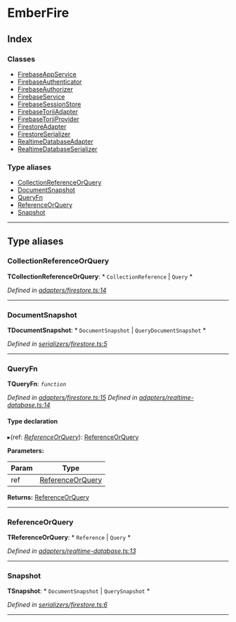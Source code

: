 
#  EmberFire

## Index

### Classes

* [FirebaseAppService](classes/firebaseappservice.md)
* [FirebaseAuthenticator](classes/firebaseauthenticator.md)
* [FirebaseAuthorizer](classes/firebaseauthorizer.md)
* [FirebaseService](classes/firebaseservice.md)
* [FirebaseSessionStore](classes/firebasesessionstore.md)
* [FirebaseToriiAdapter](classes/firebasetoriiadapter.md)
* [FirebaseToriiProvider](classes/firebasetoriiprovider.md)
* [FirestoreAdapter](classes/firestoreadapter.md)
* [FirestoreSerializer](classes/firestoreserializer.md)
* [RealtimeDatabaseAdapter](classes/realtimedatabaseadapter.md)
* [RealtimeDatabaseSerializer](classes/realtimedatabaseserializer.md)

### Type aliases

* [CollectionReferenceOrQuery](#collectionreferenceorquery)
* [DocumentSnapshot](#documentsnapshot)
* [QueryFn](#queryfn)
* [ReferenceOrQuery](#referenceorquery)
* [Snapshot](#snapshot)

---

## Type aliases

<a id="collectionreferenceorquery"></a>

###  CollectionReferenceOrQuery

**ΤCollectionReferenceOrQuery**: * `CollectionReference` &#124; `Query`
*

*Defined in [adapters/firestore.ts:14](https://github.com/firebase/emberfire/blob/c7f4d01/addon/adapters/firestore.ts#L14)*

___
<a id="documentsnapshot"></a>

###  DocumentSnapshot

**ΤDocumentSnapshot**: * `DocumentSnapshot` &#124; `QueryDocumentSnapshot`
*

*Defined in [serializers/firestore.ts:5](https://github.com/firebase/emberfire/blob/c7f4d01/addon/serializers/firestore.ts#L5)*

___
<a id="queryfn"></a>

###  QueryFn

**ΤQueryFn**: *`function`*

*Defined in [adapters/firestore.ts:15](https://github.com/firebase/emberfire/blob/c7f4d01/addon/adapters/firestore.ts#L15)*
*Defined in [adapters/realtime-database.ts:14](https://github.com/firebase/emberfire/blob/c7f4d01/addon/adapters/realtime-database.ts#L14)*

#### Type declaration
▸(ref: *[ReferenceOrQuery](#referenceorquery)*): [ReferenceOrQuery](#referenceorquery)

**Parameters:**

| Param | Type |
| ------ | ------ |
| ref | [ReferenceOrQuery](#referenceorquery) |

**Returns:** [ReferenceOrQuery](#referenceorquery)

___
<a id="referenceorquery"></a>

###  ReferenceOrQuery

**ΤReferenceOrQuery**: * `Reference` &#124; `Query`
*

*Defined in [adapters/realtime-database.ts:13](https://github.com/firebase/emberfire/blob/c7f4d01/addon/adapters/realtime-database.ts#L13)*

___
<a id="snapshot"></a>

###  Snapshot

**ΤSnapshot**: * `DocumentSnapshot` &#124; `QuerySnapshot`
*

*Defined in [serializers/firestore.ts:6](https://github.com/firebase/emberfire/blob/c7f4d01/addon/serializers/firestore.ts#L6)*

___


